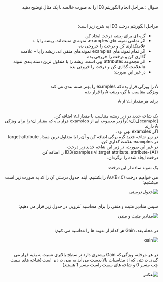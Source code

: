 
##
####

<div dir="rtl">
 
 سوال :  .مراحل انجام الگوریتم ID3 را به صورت خالصه با یک مثال توضیح دهید
</div>
<br/>
<div dir="rtl">
 
مراحل الگوریتم درخت ID3 به شرح زیر است:
- گره ای برای ریشه درخت ایجاد کن
 - اگر تمامی نمونه های examples، نمونه ی مثبت اند، ریشه را با + علامتگذاری کن و درخت را خروجی بده
- اگر تمام نمونه های examples نمونه های منفی اند، ریشه را با – علامت گذاری کن و درخت را خروجی بده
- اگر مجموعه attributes تهی است، ریشه را با متداول ترین دسته بندی نمونه ها علامت گذاری کن و درخت را خروجی بده
- در غیر این صورت:
    </div>
<br/>

<div dir="rtl">
A را ویژگی قرار بده که examples را بهتر دسته بندی می کند
</div>

<div dir="rtl">
ویژگی متناسب با گره ریشه A را قرار بده
 </div>
 
 <div dir="rtl">

برای هر مقدار v_i از A
 </div>

<br/>

<div dir="rtl">
 	یک شاخه جدید در زیر ریشه متناسب با مقدار v_i اضافه کن.
 </div>
<div dir="rtl">
 [example]_(v_i )را زیر مجموعه ای از examples قرار بده که مقدار v_i را برای ویژگی A دارند
 </div>
 <div dir="rtl">
	اگر examples  تهی بود،
<div/>

 
 <div dir="rtl">
	در زیر شاخه جدید گره برگی اضافه کن و آن را با متداول ترین مقدار target-attribute در examples علامت گذاری کن.  
 <div/>

 
 <div dir="rtl">
  	در غیر این صورت، در زیر این شاخه جدید زیر درخت  
 <div/>
  
  <div dir="rtl">
ID3(examples vi.target attribute. attribute-{A}) را اضافه کن  
    <div/>
	  
<div dir="rtl">   
درخت ایجاد شده را برگردان.
 <div/>  
 <br/> 
<div dir="rtl">
یک نمونه ساده از این درخت:
	
می خواهیم درخت A∪(B∩C) را بکشیم. ابتدا جدول درستی آن را که به صورت زیر است میکشیم:
<div/> 

  </div>
  
 ![جدول درستی](https://github.com/semnan-university-ai/machine-learning-class/blob/main/excersiecs/Homayontoosy/11/1.jpg)
 
 <br/>

<div dir="rtl">	
سپس مقادیر مثبت و منفی را برای محاسبه آنتروپی در جدول زیر قرار می دهیم:	
 </div>	
  </div>
  
 ![مقادیر مثبت و منفی](https://github.com/semnan-university-ai/machine-learning-class/blob/main/excersiecs/Homayontoosy/11/2.jpg)
 
 <br/>			  
 </div>
<div dir="rtl">	 
در محله بعد، Gain هر کدام از نمونه ها را محاسبه می کنیم:	 
 </div>  
	 
 ![gain](https://github.com/semnan-university-ai/machine-learning-class/blob/main/excersiecs/Homayontoosy/11/3.jpg)
 
 <br/>	  	
 </div>
<div dir="rtl"> 
در هر مرحله، ویژگی که Gain بیشتری دارد در سطح بالاتری نسبت به بقیه قرار می گیرد. درختی که از محاسبات بالا بدست می آید به صورت زیر است (شاخه های سمت چب مسیر 0 و شاخه های سمت راست مسیر 1 هستند)	 
</div>
	 
 ![عکس](https://github.com/semnan-university-ai/machine-learning-class/blob/main/excersiecs/Homayontoosy/11/4.jpg)
 
 <br/>	 
	
	
	
	

